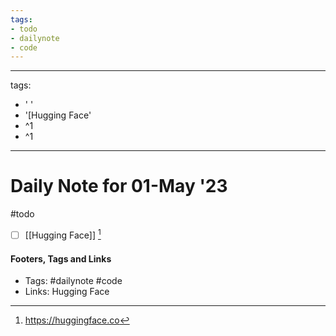 ```yaml
---
tags:
- todo
- dailynote
- code
---
```


---
tags:
- ' '
- '[Hugging Face'
- ^1
- ^1
---

# Daily Note for 01-May '23

#todo
- [ ] [[Hugging Face]] [^1]

#### Footers, Tags and Links
- Tags: #dailynote #code
- Links: Hugging Face

[^1]:https://huggingface.co